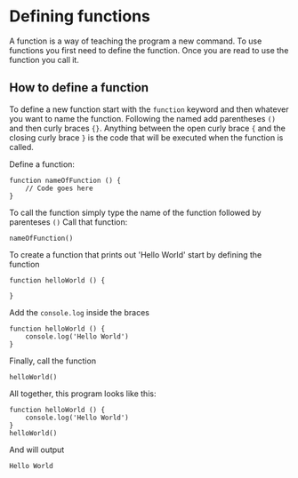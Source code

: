 # Defining functions

A function is a way of teaching the program a new command. To use functions you first need to define the function. 
Once you are read to use the function you call it.

## How to define a function

To define a new function start with the `function` keyword and then whatever you want to name the function.
Following the named add parentheses `()` and then curly braces `{}`. Anything between the open curly brace `{` 
and the closing curly brace `}` is the code that will be executed when the function is called.

Define a function:
```
function nameOfFunction () {
	// Code goes here
}
```
To call the function simply type the name of the function followed by parenteses `()`
Call that function:
```
nameOfFunction()
```

To create a function that prints out 'Hello World' start by defining the function
```
function helloWorld () {
	
}
```

Add the `console.log` inside the braces
```
function helloWorld () {
	console.log('Hello World')
}
```

Finally, call the function

```
helloWorld()
```

All together, this program looks like this:
```
function helloWorld () {
	console.log('Hello World')
}
helloWorld()
```
And will output
```
Hello World
```